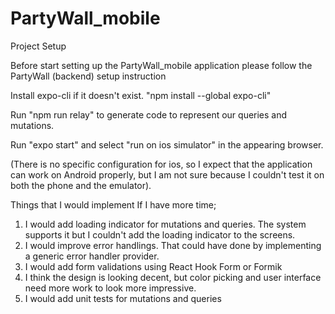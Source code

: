 # PartyWall_mobile


Project Setup

Before start setting up the PartyWall_mobile application please follow the PartyWall (backend) setup instruction 

Install expo-cli if it doesn't exist. "npm install --global expo-cli"

Run "npm run relay" to generate code to represent our queries and mutations.

Run "expo start" and select "run on ios simulator" in the appearing browser.

(There is no specific configuration for ios, so I expect that the application can work on Android properly,
but I am not sure because I couldn't test it on both the phone and the emulator).

Things that I would implement If I have more time;

1) I would add loading indicator for mutations and queries. The system supports it but I couldn't add the loading indicator to the screens.
2) I would improve error handlings. That could have done by implementing a generic error handler provider.
3) I would add form validations using React Hook Form or Formik
4) I think the design is looking decent, but color picking and user interface need more work to look more impressive.
5) I would add unit tests for mutations and queries
